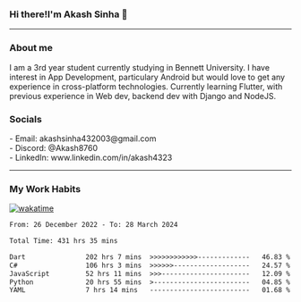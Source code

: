 <h3>Hi there!I'm Akash Sinha 👋</h3>

--- 

<h3>About me</h3>
I am a 3rd year student currently studying in Bennett University. I have interest in App Development, particulary Android but would love to get any experience in cross-platform technologies. Currently learning Flutter, with previous experience in Web dev, backend dev with Django and NodeJS.

<h3>Socials</h3>
 - Email: akashsinha432003@gmail.com<br>
 - Discord: @Akash8760<br>
 - LinkedIn: www.linkedin.com/in/akash4323<br>


---

<h3>My Work Habits</h3>

[![wakatime](https://wakatime.com/badge/user/938b2951-49cf-4810-9b9e-c17cde3d3343.svg)](https://wakatime.com/@938b2951-49cf-4810-9b9e-c17cde3d3343)

<!--START_SECTION:waka-->

```txt
From: 26 December 2022 - To: 28 March 2024

Total Time: 431 hrs 35 mins

Dart               202 hrs 7 mins  >>>>>>>>>>>>-------------   46.83 %
C#                 106 hrs 3 mins  >>>>>>-------------------   24.57 %
JavaScript         52 hrs 11 mins  >>>----------------------   12.09 %
Python             20 hrs 55 mins  >------------------------   04.85 %
YAML               7 hrs 14 mins   -------------------------   01.68 %
```

<!--END_SECTION:waka-->

